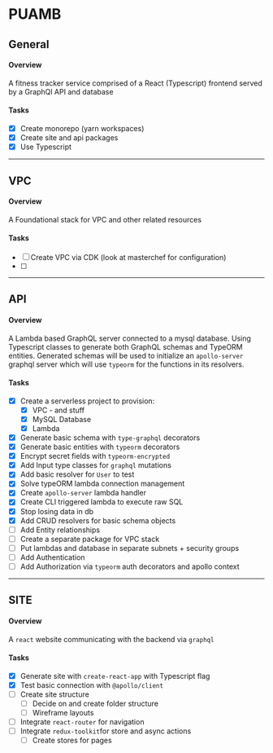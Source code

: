 
# PUAMB

## General

#### Overview

A fitness tracker service comprised of a React (Typescript) frontend served by a GraphQl API and database

#### Tasks

- [X] Create monorepo (yarn workspaces)
- [X] Create site and api packages
- [X] Use Typescript

---

## VPC

#### Overview

A Foundational stack for VPC and other related resources

#### Tasks

- [ ] Create VPC via CDK (look at masterchef for configuration)
- [ ] 

---

## API

#### Overview

A Lambda based GraphQL server connected to a mysql database.  Using Typescript classes to generate both GraphQL schemas and TypeORM entities.  Generated schemas will be used to initialize an `apollo-server` graphql server which will use `typeorm` for the functions in its resolvers.


#### Tasks

- [X] Create a serverless project to provision:
	- [X] VPC - and stuff
	- [X] MySQL Database
	- [X] Lambda
- [X] Generate basic schema with `type-graphql` decorators
- [X] Generate basic entities with `typeorm` decorators
- [X] Encrypt secret fields with `typeorm-encrypted`
- [X] Add Input type classes for `graphql` mutations
- [X] Add basic resolver for `User` to test
- [X] Solve typeORM lambda connection management
- [X] Create `apollo-server` lambda handler
- [X] Create CLI triggered lambda to execute raw SQL
- [X] Stop losing data in db
- [X] Add CRUD resolvers for basic schema objects
- [ ] Add Entity relationships
- [ ] Create a separate package for VPC stack
- [ ] Put lambdas and database in separate subnets + security groups
- [ ] Add Authentication
- [ ] Add Authorization via `typeorm` auth decorators and apollo context

---

## SITE

#### Overview

A `react` website communicating with the backend via `graphql`

#### Tasks

- [X] Generate site with `create-react-app` with Typescript flag
- [X] Test basic connection with `@apollo/client`
- [ ] Create site structure
    - [ ] Decide on and create folder structure
    - [ ] Wireframe layouts
- [ ] Integrate `react-router` for navigation
- [ ] Integrate `redux-toolkit`for store and async actions
    - [ ] Create stores for pages
